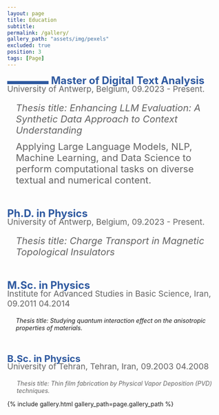 ```yaml
---
layout: page
title: Education
subtitle: 
permalink: /gallery/
gallery_path: "assets/img/pexels"
excluded: true
position: 3
tags: [Page]
---
```

<span style="font-size:24px; color: rgba(46, 89, 160,1);font-weight: bold; margin-bottom: 0px;"> ▬▬▬▬ Master of Digital Text Analysis</span>

<p style="font-size:19px; color: rgba(100, 100, 100,1);ray; margin-top: -20px;margin-left:0px;">
  University of Antwerp, Belgium, 09.2023 - Present.
  </p>
<p style="color: rgba(100, 100, 100,1); font-size:22px; margin-top: 0px; margin-left: 20px;">
  <em> Thesis title: Enhancing LLM Evaluation: A Synthetic Data Approach to Context Understanding</em>
</p>
<p style="font-size:22px; margin-top: 0px; margin-top: -10px; margin-left: 20px;color: rgba(100, 100, 100,1);">
   Applying Large Language Models, NLP, Machine Learning, and Data Science to perform computational tasks on diverse textual and numerical content.
</p>

<p style="margin-bottom: 50px;"></p>

<span style="font-size:24px; color: rgba(46, 89, 160,1);font-weight: bold; margin-bottom: 0px;">Ph.D. in Physics</span>
<p style="color: rgba(100, 100, 100,1); font-size:19px; margin-top: -20px;margin-left:0px;">
  University of Antwerp, Belgium, 09.2023 - Present.
</p>
<p style="color: rgba(100, 100, 100,1); font-size:22px;margin-top: 0px; margin-left: 20px;">
  <em> Thesis title: Charge Transport in Magnetic Topological Insulators</em>
</p>

<p style="margin-bottom: 50px;"></p>

<span style="font-size:24px; color: rgba(46, 89, 160,1);font-weight: bold; margin-bottom: 0px;">M.Sc. in Physics</span>
<p style="color: rgba(100, 100, 100,1); font-size:19px; margin-top: -20px;margin-left:0px;">
  Institute for Advanced Studies in Basic Science, Iran, 09.2011 04.2014
</p>
<p style="margin-top: 0px; margin-left: 20px;">
  <em> Thesis title: Studying quantum interaction effect on the anisotropic properties of materials.</em>
</p>

<p style="margin-bottom: 50px;"></p>



<span style="font-size:22px; color: rgba(46, 89, 160,1);font-weight: bold; margin-bottom: 0px;">B.Sc. in Physics</span>
<p style="color: rgba(100, 100, 100,1); font-size:19px; margin-top: -20px;margin-left:0px;">
    University of Tehran, Tehran, Iran, 09.2003 04.2008
</p>
<p style="margin-top: 0px; margin-left: 22px;color: rgba(100, 100, 100,1);">
  <em> Thesis title: Thin film fabrication by Physical Vapor Deposition (PVD) techniques.</em>
</p>



{% include gallery.html gallery_path=page.gallery_path %}
